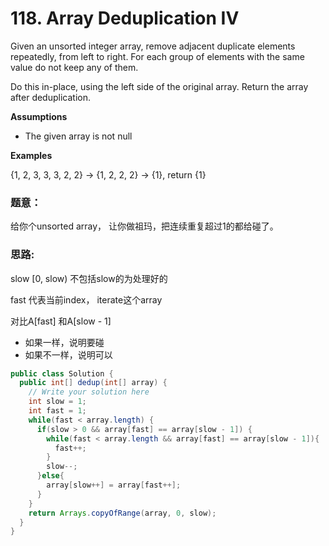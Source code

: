 # 118. Array Deduplication IV

Given an unsorted integer array, remove adjacent duplicate elements repeatedly, from left to right. For each group of elements with the same value do not keep any of them.

Do this in-place, using the left side of the original array. Return the array after deduplication.

**Assumptions**

* The given array is not null

**Examples**

{1, 2, 3, 3, 3, 2, 2} → {1, 2, 2, 2} → {1}, return {1}

### 题意：

给你个unsorted array， 让你做祖玛，把连续重复超过1的都给碰了。

### 思路:

slow \[0, slow\) 不包括slow的为处理好的

fast 代表当前index， iterate这个array

对比A\[fast\] 和A\[slow - 1\]

* 如果一样，说明要碰
* 如果不一样，说明可以

```java
public class Solution {
  public int[] dedup(int[] array) {
    // Write your solution here
    int slow = 1;
    int fast = 1;
    while(fast < array.length) {
      if(slow > 0 && array[fast] == array[slow - 1]) {
        while(fast < array.length && array[fast] == array[slow - 1]){
          fast++;
        }
        slow--;
      }else{
        array[slow++] = array[fast++];
      } 
    }
    return Arrays.copyOfRange(array, 0, slow);
  }
}
```

